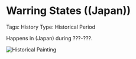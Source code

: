 # Warring States ((Japan))

Tags: History
Type: Historical Period

Happens in (Japan) during ???-???.

![Historical Painting](https://cdn.midjourney.com/29534c0d-c618-438e-b996-2d9f82af8869/0_2.png)